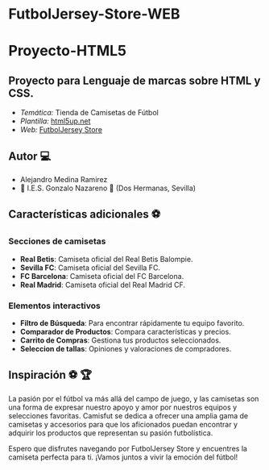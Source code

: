 # FutbolJersey-Store-WEB
# Proyecto-HTML5

## Proyecto para Lenguaje de marcas sobre HTML y CSS.
 * _Temática:_ Tienda de Camisetas de Fútbol
 * _Plantilla:_ [html5up.net](https://html5up.net/escape-velocity)
 * _Web:_ [FutbolJersey Store](https://madand1.github.io/FutbolJersey-Store-WEB/)

## Autor :computer:
* Alejandro Medina Ramirez
* :school: I.E.S. Gonzalo Nazareno :round_pushpin: (Dos Hermanas, Sevilla)

## Características adicionales :soccer:

### Secciones de camisetas
* **Real Betis**: Camiseta oficial del Real Betis Balompie.
* **Sevilla FC**: Camiseta oficial del Sevilla FC.
* **FC Barcelona**: Camiseta oficial del FC Barcelona.
* **Real Madrid**: Camiseta oficial del Real Madrid CF.

### Elementos interactivos
* **Filtro de Búsqueda**: Para encontrar rápidamente tu equipo favorito.
* **Comparador de Productos**: Compara características y precios.
* **Carrito de Compras**: Gestiona tus productos seleccionados.
* **Seleccion de tallas**: Opiniones y valoraciones de compradores.



## Inspiración :soccer: :trophy:
La pasión por el fútbol va más allá del campo de juego, y las camisetas son una forma de expresar nuestro apoyo y amor por nuestros equipos y selecciones favoritas. Camisfut se dedica a ofrecer una amplia gama de camisetas y accesorios para que los aficionados puedan encontrar y adquirir los productos que representan su pasión futbolística.

Espero que disfrutes navegando por FutbolJersey Store y encuentres la camiseta perfecta para ti. ¡Vamos juntos a vivir la emoción del fútbol!

